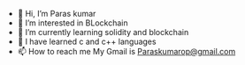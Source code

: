 - 👋 Hi, I’m Paras kumar  
- 👀 I’m interested in BLockchain
- 🌱 I’m currently learning solidity and blockchain
- 💞️ I have learned c and c++ languages
- 📫 How to reach me My Gmail is Paraskumarop@gmail.com

<!---
paraskumarop/paraskumarop is a ✨ special ✨ repository because its `README.md` (this file) appears on your GitHub profile.
You can click the Preview link to take a look at your changes.
--->
